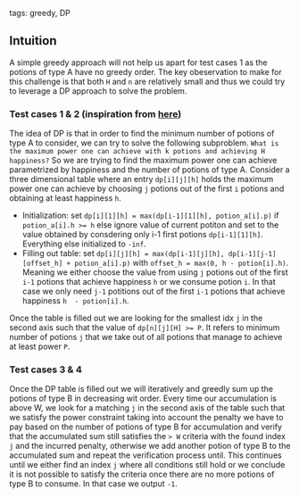 tags: greedy, DP

## Intuition
A simple greedy approach will not help us apart for test cases 1 as the potions of type A have no greedy order. The key obeservation to make for this challenge is that both `H` and `n` are relatively small and thus we could try to leverage a DP approach to solve the problem.

### Test cases 1 & 2 (inspiration from [here](https://github.com/haeggee/algolab/tree/main/problems/week05-severus_snape))
The idea of DP is that in order to find the minimum number of potions of type A to consider, we can try to solve the following subproblem. `What is the maximum power one can achieve with k potions and achieving H happiness?` So we are trying to find the maximum power one can achieve parametrized by happiness and the number of potions of type A. Consider a three dimensional table where an entry `dp[i][j][h]` holds the maximum power one can achieve by choosing `j` potions out of the first `i` potions and obtaining at least happiness `h`.

- Initialization: set `dp[i][1][h] = max(dp[i-1][1][h], potion_a[i].p)` if `potion_a[i].h >= h` else ignore value of current potiton and set to the value obtained by consdering only i-1 first potions `dp[i-1][1][h]`. Everything else initialized to `-inf`.
- Filling out table: set `dp[i][j][h] = max(dp[i-1][j][h], dp[i-1][j-1][offset_h] + potion_a[i].p)` with `offset_h = max(0, h - potion[i].h)`. Meaning we either choose the value from using `j` potions out of the first `i-1` potions that achieve happiness `h` or we consume potion `i`. In that case we only need `j-1` potitions out of the first `i-1` potions that achieve happiness `h  - potion[i].h`. 

Once the table is filled out we are looking for the smallest idx `j` in the second axis such that the value of `dp[n][j][H] >= P`. It refers to minimum number of potions `j` that we take out of all potions that manage to achieve at least power `P`.

### Test cases 3 & 4
Once the DP table is filled out we will iteratively and greedly sum up the potions of type B in decreasing wit order. Every time our accumulation is above W, we look for a matching `j` in the second axis of the table such that we satisfy the power constraint taking into account the penalty we have to pay based on the number of potions of type B for accumulation and verify that the accumulated sum still satisfies the `> W` criteria with the found index `j` and the incurred penalty, otherwise we add another potion of type B to the accumulated sum and repeat the verification process until. This continues until we either find an index `j` where all conditions still hold or we conclude it is not possible to satisfy the criteria once there are no more potions of type B to consume. In that case we output `-1`.